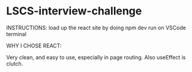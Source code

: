 # LSCS-interview-challenge

INSTRUCTIONS:
load up the react site by doing npm dev run on VSCode terminal


WHY I CHOSE REACT:

Very clean, and easy to use, especially in page routing. Also useEffect is clutch.
